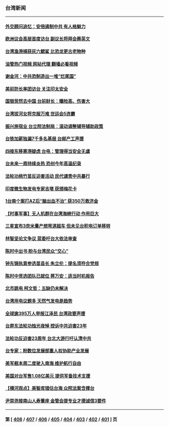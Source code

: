 ### 台湾新闻
---
#### [外交顾问追忆：安倍遏制中共 有人格魅力](../../pages/ncid1349361/n13783526.md?07182045) 
#### [欧洲议会高层首度访台 副议长将拜会蔡英文](../../pages/ncid1349361/n13783640.md?07182045) 
#### [台湾渔港捕获灰六鳃鲨 比恐龙更古老物种](../../pages/ncid1349361/n13783425.md?07182045) 
#### [油管热门视频 网站代理 翻墙必看视频](http://209.222.30.114:81/youtube.html?07182045)
#### [谢金河：中共恐制造出一堆“烂尾国”](../../pages/ncid1349361/n13783459.md?07182045) 
#### [美前防长率团访台 关注印太安全](../../pages/ncid1349361/n13783251.md?07182045) 
#### [国银贸然去中国  台前财长：曝险高、伤害大](../../pages/ncid1349361/n13782929.md?07182045) 
#### [台湾拔河女将克服万难 世运会5连霸](../../pages/ncid1349361/n13782920.md?07182045) 
#### [振兴旅宿业 台立院法制局︰滚动调整辅导辅助政策](../../pages/ncid1349361/n13782952.md?07182045) 
#### [台铁加薪独漏7千多名基层 台邮产工声援](../../pages/ncid1349361/n13782917.md?07182045) 
#### [四接东移塞港疑虑 台电：管理得当安全无虞](../../pages/ncid1349361/n13782919.md?07182045) 
#### [台未来一周持续炎热 恐创今年高温纪录](../../pages/ncid1349361/n13782923.md?07182045) 
#### [法轮功桃竹苗反迫害活动 民代谴责中共暴行](../../pages/ncid1349361/n13782385.md?07182045) 
#### [印度微生物发电专家吉塔 获颁梅花卡](../../pages/ncid1349361/n13782871.md?07182045) 
#### [1台南个案打AZ后“脑出血不治” 获350万救济金](../../pages/ncid1349361/n13782870.md?07182045) 
#### [【时事军事】无人机群在台湾海峡行动 作用巨大](../../pages/ncid1349361/n13782710.md?07182045) 
#### [三星宣布3奈米量产想弯道超车 但未见台积电订单移转](../../pages/ncid1349361/n13782855.md?07182045) 
#### [林智坚论文争议 蓝委吁台大依法审查](../../pages/ncid1349361/n13782835.md?07182045) 
#### [陈时中出书 盼与台湾民众“交心”](../../pages/ncid1349361/n13782825.md?07182045) 
#### [钟东锦执意参选苗县长 朱立伦：提名须符合党规](../../pages/ncid1349361/n13782824.md?07182045) 
#### [陈时中竞选团队已就位 蒋万安：适当时机报告](../../pages/ncid1349361/n13782817.md?07182045) 
#### [北市跳电 柯文哲：五缺仍未解决](../../pages/ncid1349361/n13782816.md?07182045) 
#### [台湾用电议题多 天然气发电是趋势](../../pages/ncid1349361/n13782564.md?07182045) 
#### [全球逾395万人举报江泽民 台湾政要声援](../../pages/ncid1349361/n13782176.md?07182045) 
#### [台屏东法轮功烛光夜悼 控诉中共迫害23年](../../pages/ncid1349361/n13782378.md?07182045) 
#### [法轮功反迫害23周年 台北大游行吁认清中共](../../pages/ncid1349361/n13782189.md?07182045) 
#### [台专家：盼数位发展部重人权协助产业发展](../../pages/ncid1349361/n13782083.md?07182045) 
#### [美军舰本周二度驶入南海 维护航行自由](../../pages/ncid1349361/n13782091.md?07182045) 
#### [美国对台军售1.08亿美元 提供军备技术支援](../../pages/ncid1349361/n13781956.md?07182045) 
#### [【横河观点】美智库错估台海 众院法案含撑台](../../pages/ncid1349361/n13781902.md?07182045) 
#### [尹崇尧接南山人寿董座 金管会提专业才德诚信3要件](../../pages/ncid1349361/n13781714.md?07182045) 

---
#### 第 [ [408](./408.md?07182045) / [407](./407.md?07182045) / [406](./406.md?07182045) / [405](./405.md?07182045) / [404](./404.md?07182045) / [403](./403.md?07182045) / [402](./402.md?07182045) / [401](./401.md?07182045) ] 页

